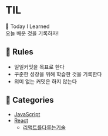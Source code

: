 # TIL
📝 Today I Learned      
오늘 배운 것을 기록하자!

## 🌈 Rules
- 일일커밋을 목표로 한다 
- 꾸준한 성장을 위해 학습한 것을 기록한다
- 의미 없는 커밋은 하지 않는다

## 🎈 Categories
- [JavaScript](https://github.com/seoyeonko/TIL/tree/main/JavaScript)
- [React](https://github.com/seoyeonko/TIL/tree/main/React/)
  - [리액트를다루는기술](https://github.com/seoyeonko/TIL/tree/main/React/%EB%A6%AC%EC%95%A1%ED%8A%B8%EB%A5%BC%20%EB%8B%A4%EB%A3%A8%EB%8A%94%20%EA%B8%B0%EC%88%A0) 
